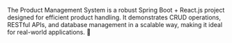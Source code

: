 The Product Management System is a robust Spring Boot + React.js project designed for efficient product handling. It demonstrates CRUD operations, RESTful APIs, and database management in a scalable way, making it ideal for real-world applications. 🚀

